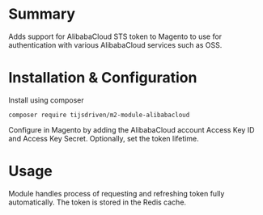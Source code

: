 # Summary
Adds support for AlibabaCloud STS token to Magento to use for authentication with various AlibabaCloud services 
such as OSS.

# Installation & Configuration
Install using composer
```
composer require tijsdriven/m2-module-alibabacloud
```

Configure in Magento by adding the AlibabaCloud account Access Key ID and Access Key Secret. 
Optionally, set the token lifetime.

# Usage
Module handles process of requesting and refreshing token fully automatically. The token is stored in the Redis
cache.
